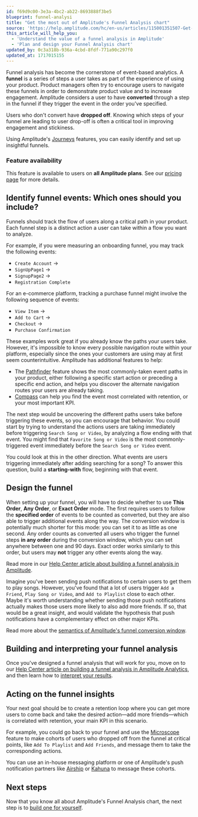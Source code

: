 ```yaml
---
id: f69d9c00-3e3a-4bc2-ab22-8693888f3be5
blueprint: funnel-analysi
title: "Get the most out of Amplitude's Funnel Analysis chart"
source: 'https://help.amplitude.com/hc/en-us/articles/115001351507-Get-the-most-out-of-Amplitude-s-Funnel-Analysis-chart'
this_article_will_help_you:
  - 'Understand the value of a funnel analysis in Amplitude'
  - 'Plan and design your Funnel Analysis chart'
updated_by: 0c3a318b-936a-4cbd-8fdf-771a90c297f0
updated_at: 1717015155
---
```

Funnel analysis has become the cornerstone of event-based analytics. A **funnel** is a series of steps a user takes as part of the experience of using your product. Product managers often try to encourage users to navigate these funnels in order to demonstrate product value and to increase engagement. Amplitude considers a user to have **converted** through a step in the funnel if they trigger the event in the order you've specified.

Users who don't convert have **dropped off**. Knowing which steps of your funnel are leading to user drop-off is often a critical tool in improving engagement and stickiness.

Using Amplitude's [Journeys](/analytics/behavioral-cohorts) features, you can easily identify and set up insightful funnels.

### Feature availability

This feature is available to users on **all Amplitude plans**. See our [pricing page](https://amplitude.com/pricing) for more details.

## Identify funnel events: Which ones should you include?

Funnels should track the flow of users along a critical path in your product. Each funnel step is a distinct action a user can take within a flow you want to analyze.

For example, if you were measuring an onboarding funnel, you may track the following events:

* `Create Account` →
* `SignUpPage1` →
* `SignupPage2` →
* `Registration Complete`

For an e-commerce platform, tracking a purchase funnel might involve the following sequence of events:

* `View Item` →
* `Add to Cart` →
* `Checkout` →
* `Purchase Confirmation`

These examples work great if you already know the paths your users take. However, it's impossible to know every possible navigation route within your platform, especially since the ones your customers are using may at first seem counterintuitive. Amplitude has additional features to help:

* The [Pathfinder](/analytics/charts/journeys/journeys-understand-paths) feature shows the most commonly-taken event paths in your product, either following a specific start action or preceding a specific end action, and helps you discover the alternate navigation routes your users are already taking.
* [Compass](/analytics/charts/compass/compass-aha-moment) can help you find the event most correlated with retention, or your most important KPI.

The next step would be uncovering the different paths users take before triggering these events, so you can encourage that behavior. You could start by trying to understand the actions users are taking immediately before triggering `Search Song or Video`, by analyzing a flow ending with that event. You might find that `Favorite Song or Video` is the most commonly-triggered event immediately before the `Search Song or Video` event.

You could look at this in the other direction. What events are users triggering immediately after adding searching for a song? To answer this question, build a **starting-with** flow, beginning with that event.

## Design the funnel

When setting up your funnel, you will have to decide whether to use **This Order**, **Any Order**, or **Exact Order** mode. The first requires users to follow the **specified order** of events to be counted as converted, but they are also able to trigger additional events along the way. The conversion window is potentially much shorter for this mode: you can set it to as little as one second. Any order counts as converted all users who trigger the funnel steps **in any order** during the conversion window, which you can set anywhere between one and 90 days. Exact order works similarly to this order, but users may **not** trigger any other events along the way. 

Read more in our [Help Center article about building a funnel analysis in Amplitude](/analytics/charts/funnel-analysis/funnel-analysis-build).

Imagine you've been sending push notifications to certain users to get them to play songs. However, you've found that a lot of users trigger `Add a Friend`, `Play Song or Video`, and `Add to Playlist` close to each other. Maybe it's worth understanding whether sending those push notifications actually makes those users more likely to also add more friends. If so, that would be a great insight, and would validate the hypothesis that push notifications have a complementary effect on other major KPIs.

Read more about the [semantics of Amplitude's funnel conversion window](/analytics/charts/funnel-analysis/funnel-analysis-interpret).

## Building and interpreting your funnel analysis

Once you've designed a funnel analysis that will work for you, move on to our [Help Center article on building a funnel analysis in Amplitude Analytics](/analytics/charts/funnel-analysis/funnel-analysis-build), and then learn how to [interpret your results](/analytics/charts/funnel-analysis/funnel-analysis-interpret).

## Acting on the funnel insights

Your next goal should be to create a retention loop where you can get more users to come back and take the desired action—add more friends—which is correlated with retention, your main KPI in this scenario.

For example, you could go back to your funnel and use the [Microscope](/analytics/microscope) feature to make cohorts of users who dropped off from the funnel at critical points, like `Add To Playlist` and `Add Friends`, and message them to take the corresponding actions.

You can use an in-house messaging platform or one of Amplitude's push notification partners like [Airship](https://www.urbanairship.com/) or [Kahuna](https://www.kahuna.com/) to message these cohorts.

## Next steps

Now that you know all about Amplitude's Funnel Analysis chart, the next step is to [build one for yourself](/analytics/charts/funnel-analysis/funnel-analysis-build).